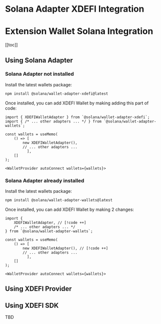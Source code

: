 # Solana Adapter XDEFI Integration

# Extension Wallet Solana Integration

[[toc]]

## Using Solana Adapter

### Solana Adapter not installed

Install the latest wallets package:

```bash
npm install @solana/wallet-adapter-xdefi@latest
```

Once installed, you can add XDEFI Wallet by making adding this part of code:

```js:line-numbers {0}
import { XDEFIWalletAdapter } from `@solana/wallet-adapter-xdefi`;
import { /* ... other adapters ... */ } from `@solana/wallet-adapter-wallets`;

const wallets = useMemo(
	() => [
		new XDEFIWalletAdapter(),
		// ... other adapters ...
		  ],
	[]
);

<WalletProvider autoConnect wallets={wallets}>
```

### Solana Adapter already installed

Install the latest wallets package:

```bash
npm install @solana/wallet-adapter-wallets@latest
```

Once installed, you can add XDEFI Wallet by making 2 changes:

```js:line-numbers {0}
import {
	XDEFIWalletAdapter, // [!code ++]
	/* ... other adapters ... */
} from `@solana/wallet-adapter-wallets`;

const wallets = useMemo(
	() => [
		new XDEFIWalletAdapter(), // [!code ++]
		// ... other adapters ...
		  ],
	[]
);

<WalletProvider autoConnect wallets={wallets}>
```

## Using XDEFI Provider

## Using XDEFI SDK

TBD
